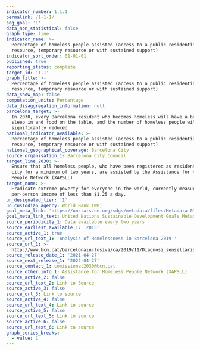 ```yaml
---
indicator_number: 1.1.1
permalink: /1-1-1/
sdg_goal: '1'
data_non_statistical: false
graph_type: line
indicator_name: >-
  Percentage of homeless people assisted (access to a public residential
  resource, temporary resource or with sustained support)
indicator_sort_order: 01-01-01
published: true
reporting_status: complete
target_id: '1.1'
graph_title: >-
  Percentage of homeless people assisted (access to a public residential
  resource, temporary resource or with sustained support)
data_show_map: false
computation_units: Percentage
data_disaggregation_information: null
barcelona_target: >-
  In 2030, every Barcelona resident who becomes homeless will have a bed to
  sleep in and food on the table, and the number of homeless people will be
  significantly reduced
national_indicator_available: >-
  Percentage of homeless people assisted (access to a public residential
  resource, temporary resource or with sustained support)
national_geographical_coverage: Barcelona City
source_organisation_1: Barcelona City Council
target_line_2030: >-
  Ensure that all homeless people, who have been registered as residents in the
  city for a minimum of two years, are assisted by the Assistance for Homeless
  People Network (XAPSLL)
target_name: >-
  Eradicate extreme poverty for everyone in the world, currently measured by a
  per-person income of less than $1.25 a day.
un_designated_tier: '1'
un_custodian_agency: World Bank (WB)
goal_meta_link: 'https://unstats.un.org/sdgs/metadata/files/Metadata-01-01-01a.pdf'
goal_meta_link_text: United Nations Sustainable Development Goals Metadata (pdf 894kB )
source_periodicity_1: Data available every two years
source_earliest_available_1: '2015'
source_active_1: true
source_url_text_1: 'Analysis of Homelessness in Barcelona 2019 '
source_url_1: >-
  http://www.bcn.cat/barcelonainclusiva/ca/2019/11/Diagnosi_sensellarisme_2019_WEB.pdf
source_release_date_1: '2021-04-27'
source_next_release_1: '2022-04-27'
source_contact_1: comissionat2030@bcn.cat
source_other_info_1: Assistance for Homeless People Network (XAPSLL)
source_active_2: false
source_url_text_2: Link to Source
source_active_3: false
source_url_3: Link to source
source_active_4: false
source_url_text_4: Link to source
source_active_5: false
source_url_text_5: Link to source
source_active_6: false
source_url_text_6: Link to source
graph_series_breaks:
  - value: 1
---
```

